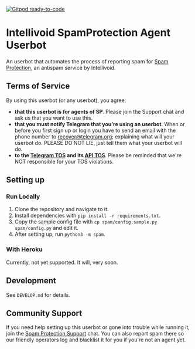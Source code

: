 [![Gitpod ready-to-code](https://img.shields.io/badge/Gitpod-ready--to--code-blue?logo=gitpod)](https://gitpod.io/#https://github.com/intellivoid/SpamProtectionAgent)

# Intellivoid SpamProtection Agent Userbot

An userbot that automates the process of reporting spam for [Spam Protection](https://t.me/SpamProtectionLogs), an antispam service by Intellivoid.

## Terms of Service

By using this userbot (or any userbot), you agree:

- **that this userbot is for agents of SP**. Please join the Support chat and ask us that you want to use this.
- **that you must notify Telegram that you're using an userbot**. When or before you first sign up or login you have to send an email with the phone number to <recover@telegram.org>; explaining what will your userbot do. PLEASE DO NOT LIE, just tell them what your userbot will do.
- **to the [Telegram TOS](https://telegram.org/tos) and its [API TOS](https://core.telegram.org/api/terms)**.
Please be reminded that we're NOT responsible for your TOS violations.

## Setting up

### Run Locally

1. Clone the repository and navigate to it.
2. Install dependencies with `pip install -r requirements.txt`.
3. Copy the sample config file with `cp spam/config.sample.py spam/config.py` and edit it.
4. After setting up, run `python3 -m spam`.

### With Heroku

Currently, not yet supported. It will, very soon.

## Development

See `DEVELOP.md` for details.

## Community Support

If you need help setting up this userbot or gone into trouble while running it, join the [Spam Protection Support][sp-support] chat. You can also report spam there so our friendly operators log and blacklist it for you if you're not an agent yet.

[sp-support]: https://t.me/SpamProtectionSupport